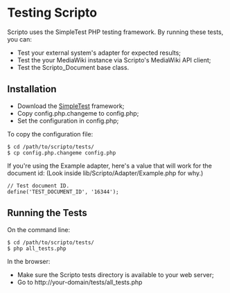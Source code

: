 Testing Scripto
=============

Scripto uses the SimpleTest PHP testing framework. By running these tests, you 
can:

* Test your external system's adapter for expected results; 
* Test the your MediaWiki instance via Scripto's MediaWiki API client;
* Test the Scripto_Document base class.

Installation
-------------

* Download the [SimpleTest](http://www.simpletest.org/) framework;
* Copy config.php.changeme to config.php;
* Set the configuration in config.php;

To copy the configuration file:

    $ cd /path/to/scripto/tests/
    $ cp config.php.changeme config.php

If you're using the Example adapter, here's a value that will work for the document id: (Look inside lib/Scripto/Adapter/Example.php for why.)

	// Test document ID.
	define('TEST_DOCUMENT_ID', '16344');

Running the Tests
-------------

On the command line: 

    $ cd /path/to/scripto/tests/
    $ php all_tests.php

In the browser:

* Make sure the Scripto tests directory is available to your web server;
* Go to http://your-domain/tests/all_tests.php
